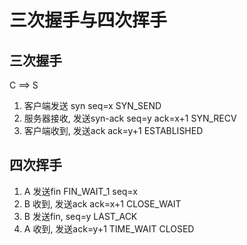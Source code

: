 # 三次握手与四次挥手

## 三次握手

C ==> S

1. 客户端发送 syn   seq=x  SYN_SEND
2. 服务器接收, 发送syn-ack seq=y ack=x+1 SYN_RECV
3. 客户端收到, 发送ack ack=y+1 ESTABLISHED


## 四次挥手

1. A 发送fin  FIN_WAIT_1  seq=x 
2. B 收到, 发送ack ack=x+1 CLOSE_WAIT
3. B 发送fin, seq=y LAST_ACK
4. A 收到, 发送ack=y+1 TIME_WAIT  CLOSED
